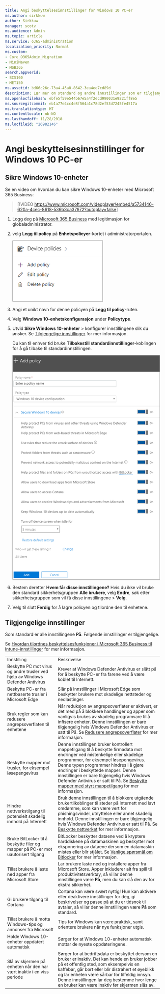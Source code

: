 ```yaml
---
title: Angi beskyttelsesinnstillinger for Windows 10 PC-er
ms.author: sirkkuw
author: Sirkkuw
manager: scotv
ms.audience: Admin
ms.topic: article
ms.service: o365-administration
localization_priority: Normal
ms.custom:
- Core_O365Admin_Migration
- MiniMaven
- MSB365
search.appverid:
- BCS160
- MET150
ms.assetid: bd66c26c-73a4-45a8-8642-3ea4ee7cd89d
description: Lær mer om standard og andre innstillinger som er tilgjengelige i Microsoft 365 Business å sikre Windows 10 enheter.
ms.openlocfilehash: ebfe5f59e544b67e5a4f2ecd990031e9221ff8e5
ms.sourcegitcommit: eb1a77e4cc4e8f564a1c78d2ef53d7245fe4517a
ms.translationtype: MT
ms.contentlocale: nb-NO
ms.lasthandoff: 11/28/2018
ms.locfileid: "26982146"
---
```

# <a name="set-device-protection-settings-for-windows-10-pcs"></a>Angi beskyttelsesinnstillinger for Windows 10 PC-er

## <a name="secure-windows-10-devices"></a>Sikre Windows 10-enheter

Se en video om hvordan du kan sikre Windows 10-enheter med Microsoft 365 Business:
  
> [!VIDEO https://www.microsoft.com/videoplayer/embed/a5734146-620a-4cec-8618-536b3ca37972?autoplay=false]
  
1. Logg deg på [Microsoft 365 Business](https://portal.office.com) med legitimasjon for globaladministrator. 
    
2. velg **Legg til policy** på **Enhetspolicyer**-kortet i administratorportalen.
    
    ![Device policies card in the admin center.](media/27c12b61-d112-4348-b557-4f3e46204797.png)
  
3. Angi et unikt navn for denne policyen på **Legg til policy**-ruten. 
    
4. Velg **Windows 10-enhetskonfigurasjon** under **Policytype**.
    
5. Utvid **Sikre Windows 10-enheter** \> konfigurer innstillingene slik du ønsker. Se [Tilgjengelige innstillinger](protection-settings-for-windows-10-pcs.md#bkmk_availablesettings) for mer informasjon. 
    
    Du kan til enhver tid bruke **Tilbakestill standardinnstillinger**-koblingen for å gå tilbake til standardinnstillingen. 
    
    ![Add policy pane with Windows 10 Device configuration selected](media/fa9e2dc2-7eae-4c96-af34-765a1f641ecf.png)
  
6. Bestem deretter **Hvem får disse innstillingene?** Hvis du ikke vil bruke den standard sikkerhetsgruppen **Alle brukere**, velg **Endre**, søk etter sikkerhetsgruppen som vil få disse innstillingene \> **Velg**.
    
7. Velg til slutt **Ferdig** for å lagre policyen og tilordne den til enhetene. 
    
## <a name="available-settings"></a>Tilgjengelige innstillinger

Som standard er alle innstillingene **På**. Følgende innstillinger er tilgjengelige.
  
Se [Hvordan tilordnes beskyttelsesfunksjoner i Microsoft 365 Business til Intune-innstillinger](map-protection-features-to-intune-settings.md) for mer informasjon. 
  
|||
|:-----|:-----|
|Innstilling  <br/> |Beskrivelse  <br/> |
|Beskytte PC mot virus og andre trusler ved hjelp av Windows Defender Antivirus  <br/> |Krever at Windows Defender Antivirus er slått på for å beskytte PC-er fra farene ved å være koblet til Internett.  <br/> |
|Beskytte PC-er fra nettbaserte trusler i Microsoft Edge  <br/> |Slår på innstillinger i Microsoft Edge som beskytter brukere mot skadelige nettsteder og nedlastinger.  <br/> |
|Bruk regler som kan redusere angrepsoverflaten til enhetene  <br/> |Når reduksjon av angrepsoverflater er aktivert, er det med på å blokkere handlinger og apper som vanligvis brukes av skadelig programvare til å infisere enheter. Denne innstillingen er bare tilgjengelig hvis Windows Defender Antivirus er satt til På. Se [Redusere angrepsoverflater](https://go.microsoft.com/fwlink/?linkid=870417) for mer informasjon.  <br/> |
|Beskytte mapper mot trusler, for eksempel løsepengevirus  <br/> |Denne innstillingen bruker kontrollert mappetilgang til å beskytte firmadata mot endringer ved mistenkelige eller skadelige programmer, for eksempel løsepengevirus. Denne typen programmer hindres i å gjøre endringer i beskyttede mapper. Denne innstillingen er bare tilgjengelig hvis Windows Defender Antivirus er satt til På. Se [Beskytte mapper med styrt mappetilgang](https://go.microsoft.com/fwlink/?linkid=870418) for mer informasjon.  <br/> |
|Hindre nettverkstilgang til potensielt skadelig innhold på Internett  <br/> |Bruk denne innstillingen til å blokkere utgående brukertilkoblinger til steder på Internett med lavt omdømme, som kan være vert for phishingsvindel, utnyttelse eller annet skadelig innhold. Denne innstillingen er bare tilgjengelig hvis Windows Defender Antivirus er satt til På. Se [Beskytte nettverket](https://go.microsoft.com/fwlink/?linkid=870419) for mer informasjon.  <br/> |
|Bruke BitLocker til å beskytte filer og mapper på PC-er mot uautorisert tilgang  <br/> |BitLocker beskytter dataene ved å kryptere harddiskene på datamaskinen og beskytter mot eksponering av dataene dersom en datamaskin mistes eller blir stjålet. Se [Vanlige spørsmål om Bitlocker](https://go.microsoft.com/fwlink/?linkid=871000) for mer informasjon.  <br/> |
|Tillat brukere å laste ned apper fra Microsoft Store  <br/> |Lar brukere laste ned og installere apper fra Microsoft Store. Apper inkluderer alt fra spill til produktivitetsverktøy, så vi lar denne innstillingen være **På**, men du kan slå den av for ekstra sikkerhet.  <br/> |
|Gi brukere tilgang til Cortana  <br/> |Cortana kan være svært nyttig! Hun kan aktivere eller deaktivere innstillinger for deg, gi beskrivelser og passe på at du er tidsnok til avtaler, så vi lar denne innstillingen være **På** som standard.  <br/> |
|Tillat brukere å motta Windows-tips og annonser fra Microsoft  <br/> |Tips for Windows kan være praktisk, samt orientere brukere når nye funksjoner utgis.  <br/> |
|Holde Windows 10-enheter oppdatert automatisk  <br/> |Sørger for at Windows 10-enheter automatisk mottar de nyeste oppdateringene.  <br/> |
|Slå av skjermen på enheten når den har vært inaktiv i en viss periode  <br/> |Sørger for at bedriftsdata er beskyttet dersom en bruker er inaktiv. Det kan hende en bruker jobber på et offentlig sted, som eksempelvis en kaffebar, går bort eller blir distrahert et øyeblikk og lar enheten være sårbar for tilfeldig innsyn. Denne innstillingen lar deg bestemme hvor lenge en bruker kan være inaktiv før skjermen slås av.  <br/> |
   
  

